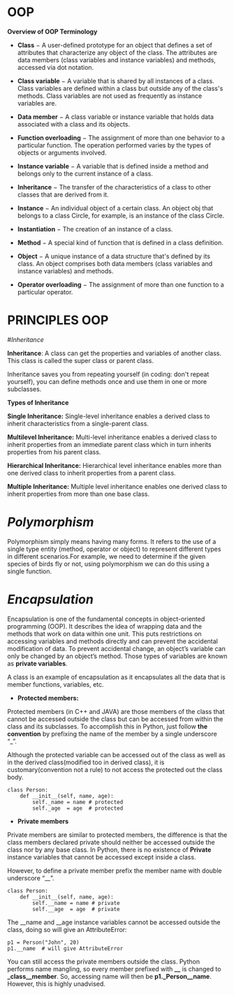 OOP
===============

**Overview of OOP Terminology**

- **Class** − A user-defined prototype for an object that defines a set of attributes that characterize any object of the class. The attributes are data members (class variables and instance variables) and methods, accessed via dot notation.

- **Class variable** − A variable that is shared by all instances of a class. Class variables are defined within a class but outside any of the class's methods. Class variables are not used as frequently as instance variables are.

- **Data member** − A class variable or instance variable that holds data associated with a class and its objects.

- **Function overloading** − The assignment of more than one behavior to a particular function. The operation performed varies by the types of objects or arguments involved.

- **Instance variable** − A variable that is defined inside a method and belongs only to the current instance of a class.

- **Inheritance** − The transfer of the characteristics of a class to other classes that are derived from it.

- **Instance** − An individual object of a certain class. An object obj that belongs to a class Circle, for example, is an instance of the class Circle.

- **Instantiation** − The creation of an instance of a class.

- **Method** − A special kind of function that is defined in a class definition.

- **Object** − A unique instance of a data structure that's defined by its class. An object comprises both data members (class variables and instance variables) and methods.

- **Operator overloading** − The assignment of more than one function to a particular operator.

PRINCIPLES OOP
===============

#*Inheritance*

**Inheritance**: A class can get the properties and variables of another class. This class is called the super class or parent class.

Inheritance saves you from repeating yourself (in coding: don't repeat yourself), you can define methods once and use
them in one or more subclasses.

**Types of Inheritance** 

**Single Inheritance:**
Single-level inheritance enables a derived class to inherit characteristics from a single-parent class.

**Multilevel Inheritance:**
Multi-level inheritance enables a derived class to inherit properties from an immediate parent class which in turn
inherits properties from his parent class.

**Hierarchical Inheritance:**
Hierarchical level inheritance enables more than one derived class to inherit properties from a parent class.

**Multiple Inheritance:**
Multiple level inheritance enables one derived class to inherit properties from more than one base class.

# *Polymorphism*

Polymorphism simply means having many forms. It refers to the use of a single type entity (method, operator or object)
to represent different types in different scenarios.For example, we need to determine if the given species of birds fly or not,
using polymorphism we can do this using a single function.

# *Encapsulation*
Encapsulation is one of the fundamental concepts in object-oriented programming (OOP). It describes the idea of wrapping
data and the methods that work on data within one unit. This puts restrictions on accessing variables and methods
directly and can prevent the accidental modification of data. To prevent accidental change, an object’s variable
can only be changed by an object’s method. Those types of variables are known as **private variables**.

A class is an example of encapsulation as it encapsulates all the data that is member functions, variables, etc.

- **Protected members:**

Protected members (in C++ and JAVA) are those members of the class that cannot be accessed outside the class but can be
accessed from within the class and its subclasses. To accomplish this in Python, just follow **the convention** by prefixing
the name of the member by a single underscore “_”.

Although the protected variable can be accessed out of the class as well as in the derived class(modified too in derived
class), it is customary(convention not a rule) to not access the protected out the class body.

```
class Person:
    def __init__(self, name, age):
        self._name = name # protected 
        self._age  = age  # protected 
```

- **Private members**

Private members are similar to protected members, the difference is that the class members declared private should
neither be accessed outside the class nor by any base class. In Python, there is no existence of **Private** instance
variables that cannot be accessed except inside a class.

However, to define a private member prefix the member name with double underscore “__”.

```
class Person:
    def __init__(self, name, age):
        self.__name = name # private
        self.__age  = age  # private
```

The __name and __age instance variables cannot be accessed outside the class, doing so will give an AttributeError:
```
p1 = Person("John", 20)
p1.__name  # will give AttributeError
```

You can still access the private members outside the class. Python performs name mangling, so every member prefixed
with **__** is changed to **_class__member**. So, accessing name will then be **p1._Person__name**. 
However, this is highly unadvised.